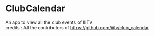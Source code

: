 # ClubCalendar
An app to view all the club events of IIITV <br>
credits : All the contributors of https://github.com/iiitv/club_calendar
